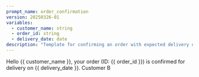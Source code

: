 ```yaml
---
prompt_name: order_confirmation
version: 20250326-01
variables:
  - customer_name: string
  - order_id: string
  - delivery_date: date
description: "Template for confirming an order with expected delivery date."
---
```


Hello {{ customer_name }}, your order (ID: {{ order_id }}) is confirmed for delivery on {{ delivery_date }}. Customer B
